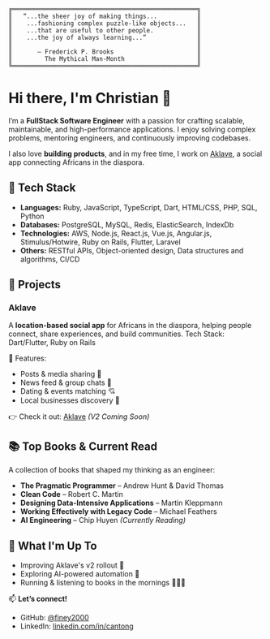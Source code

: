 ```text
╔═══════════════════════════════════════════════════╗
║   “...the sheer joy of making things...           ║
║    ...fashioning complex puzzle-like objects...   ║
║    ...that are useful to other people.            ║
║    ...the joy of always learning...”              ║
║                                                   ║
║       — Frederick P. Brooks                       ║
║         The Mythical Man-Month                    ║
╚═══════════════════════════════════════════════════╝
```

# Hi there, I'm Christian 👋

I’m a **FullStack Software Engineer** with a passion for crafting scalable, maintainable, and high-performance applications. I enjoy solving complex problems, mentoring engineers, and continuously improving codebases.

I also love **building products**, and in my free time, I work on [Aklave](#aklave), a social app connecting Africans in the diaspora.

## 🔧 Tech Stack
- **Languages:** Ruby, JavaScript, TypeScript, Dart, HTML/CSS, PHP, SQL, Python
- **Databases:** PostgreSQL, MySQL, Redis, ElasticSearch, IndexDb
- **Technologies:** AWS, Node.js, React.js, Vue.js, Angular.js, Stimulus/Hotwire, Ruby on Rails, Flutter, Laravel
- **Others:** RESTful APIs, Object-oriented design, Data structures and algorithms, CI/CD

## 🚀 Projects
### **Aklave**
A **location-based social app** for Africans in the diaspora, helping people connect, share experiences, and build communities.
Tech Stack: Dart/Flutter, Ruby on Rails

📌 Features:
- Posts & media sharing 📸
- News feed & group chats 💬
- Dating & events matching 💘
- Local businesses discovery 📍

👉 Check it out: [Aklave](https://aklave.com) _(V2 Coming Soon)_

## 📚 Top Books & Current Read
A collection of books that shaped my thinking as an engineer:

- **The Pragmatic Programmer** – Andrew Hunt & David Thomas
- **Clean Code** – Robert C. Martin
- **Designing Data-Intensive Applications** – Martin Kleppmann
- **Working Effectively with Legacy Code** – Michael Feathers
- **AI Engineering** – Chip Huyen _(Currently Reading)_

## 🎯 What I'm Up To
- Improving Aklave's v2 rollout 🚀
- Exploring AI-powered automation 🤖
- Running & listening to books in the mornings 🏃‍♂️📖

📫 **Let’s connect!**
- GitHub: [@finey2000](https://github.com/finey2000)
- LinkedIn: [linkedin.com/in/cantong](https://www.linkedin.com/in/cantong/)
